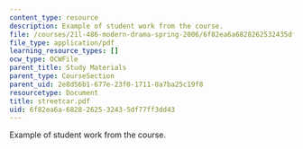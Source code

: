 ```yaml
---
content_type: resource
description: Example of student work from the course.
file: /courses/21l-486-modern-drama-spring-2006/6f82ea6a6828262532435df77ff3dd43_streetcar.pdf
file_type: application/pdf
learning_resource_types: []
ocw_type: OCWFile
parent_title: Study Materials
parent_type: CourseSection
parent_uid: 2e8d56b1-677e-23f0-1711-8a7ba25c19f8
resourcetype: Document
title: streetcar.pdf
uid: 6f82ea6a-6828-2625-3243-5df77ff3dd43
---
```

Example of student work from the course.

